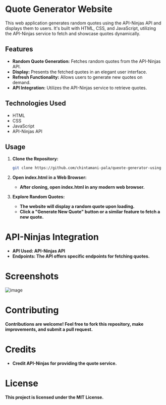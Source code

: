 # Quote Generator Website

This web application generates random quotes using the API-Ninjas API and displays them to users. It's built with HTML, CSS, and JavaScript, utilizing the API-Ninjas service to fetch and showcase quotes dynamically.

## Features

- **Random Quote Generation:** Fetches random quotes from the API-Ninjas API.
- **Display:** Presents the fetched quotes in an elegant user interface.
- **Refresh Functionality:** Allows users to generate new quotes on demand.
- **API Integration:** Utilizes the API-Ninjas service to retrieve quotes.

## Technologies Used

- HTML
- CSS
- JavaScript
- API-Ninjas API

## Usage

1. **Clone the Repository:**
   ```bash
   git clone https://github.com/chintamani-pala/queote-generator-using-html-css-js.git
    ```
2. **Open index.html in a Web Browser:**
   - **After cloning, open index.html in any modern web browser.**

3. **Explore Random Quotes:**
   - **The website will display a random quote upon loading.**
   - **Click a "Generate New Quote" button or a similar feature to fetch a new quote.**
# API-Ninjas Integration
  -  **API Used: API-Ninjas API**
  -  **Endpoints: The API offers specific endpoints for fetching quotes.**
# Screenshots
   ![image](https://github.com/chintamani-pala/queote-generator-using-html-css-js/assets/111286013/9ed50404-d330-43a7-a9fa-f5adda2f3df5)
# Contributing
   **Contributions are welcome! Feel free to fork this repository, make improvements, and submit a pull request.**
# Credits
   - **Credit API-Ninjas for providing the quote service.**
# License
   **This project is licensed under the MIT License.**
   




